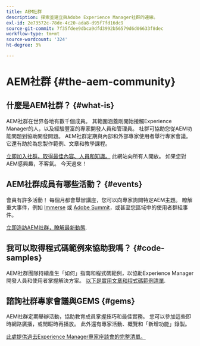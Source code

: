 ```yaml
---
title: AEM社群
description: 探索並建立與Adobe Experience Manager社群的連線。
exl-id: 2e73572c-78de-4c20-ada8-d95f7fd16dc9
source-git-commit: 7f35fdee9dbca9dfd3992b56579d6d06633f8dec
workflow-type: tm+mt
source-wordcount: '324'
ht-degree: 3%

---
```


# AEM社群 {#the-aem-community}

## 什麼是AEM社群？ {#what-is}

AEM社群在世界各地有數千個成員。 其範圍涵蓋剛開始接觸Experience Manager的人，以及經驗豐富的專家開發人員和管理員。 社群可協助您從AEM功能問題到協助開發問題。 AEM社群定期與內部和外部專家使用者舉行專家會議。 它還有助於為您製作範例、文章和教學課程。

[立即加入社群，取得最佳內容、人員和知識。](https://experienceleaguecommunities.adobe.com/t5/adobe-experience-manager/ct-p/adobe-experience-manager-community) 此網站向所有人開放。 如果您對AEM感興趣，不客氣。 今天過來！

## AEM社群成員有哪些活動？ {#events}

會員有許多活動！ 每個月都會舉辦講座，您可以向專家詢問特定AEM主題。 瞭解重大事件，例如 [Immerse](https://help-forums.adobe.com/content/adobeforums/en/experience-manager-forum/adobe-experience-manager.topic.html/forum__fb7p-the_immerseagendai.html) 或 [Adobe Summit](https://business.adobe.com/summit/adobe-summit.html)，或甚至您區域中的使用者群組事件。

[立即造訪AEM社群，瞭解最新動態](https://help-forums.adobe.com/content/adobeforums/en/experience-manager-forum/adobe-experience-manager.html).

## 我可以取得程式碼範例來協助我嗎？ {#code-samples}

AEM社群團隊持續產生「如何」指南和程式碼範例，以協助Experience Manager開發人員和使用者掌握解決方案。 [以下是實用文章和程式碼範例清單](https://experienceleaguecommunities.adobe.com/t5/adobe-experience-manager/ct-p/adobe-experience-manager-community).

## 諮詢社群專家會議與GEMS {#gems}

AEM社群定期舉辦活動，協助教育成員掌握技巧和最佳實務。 您可以參加這些即時網路廣播，或閒暇時再播放。 此外還有專家活動、概覽和「新增功能」錄製。

[此處提供過去Experience Manager專家座談會的完整清單。](https://experienceleague.adobe.com/docs/experience-manager-guides-learn/tutorials/knowledge-base/expert-session/expert-session.html?lang=en)
